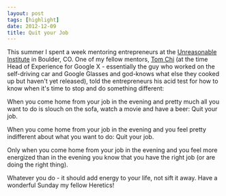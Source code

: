 ```yaml
---
layout: post
tags: [highlight]
date: 2012-12-09
title: Quit your Job
---
```

This summer I spent a week mentoring entrepreneurs at the [Unreasonable Institute](http://unreasonableinstitute.org/) in Boulder, CO. One of my fellow mentors, [Tom Chi](http://unreasonableinstitute.org/profile/tchi/) (at the time Head of Experience for Google X - essentially the guy who worked on the self-driving car and Google Glasses and god-knows what else they cooked up but haven't yet released), told the entrepreneurs his acid test for how to know when it's time to stop and do something different:

When you come home from your job in the evening and pretty much all you want to do is slouch on the sofa, watch a movie and have a beer: Quit your job.

When you come home from your job in the evening and you feel pretty indifferent about what you want to do: Quit your job.

Only when you come home from your job in the evening and you feel more energized than in the evening you know that you have the right job (or are doing the right thing).

Whatever you do - it should add energy to your life, not sift it away. Have a wonderful Sunday my fellow Heretics!